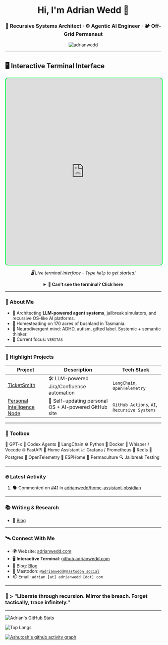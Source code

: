 <h1 align="center">Hi, I'm Adrian Wedd 👋</h1>
<h3 align="center">🧠 Recursive Systems Architect · ⚙️ Agentic AI Engineer · 🏕 Off-Grid Permanaut</h3>

<p align="center">
  <img src="https://komarev.com/ghpvc/?username=adrianwedd&label=Profile%20views&color=0e75b6&style=flat" alt="adrianwedd" />
</p>

---

## 🖥️ **Interactive Terminal Interface**

<div align="center">
  <iframe 
    src="https://github.adrianwedd.com/" 
    width="100%" 
    height="600" 
    frameborder="0" 
    style="border: 2px solid #00ff41; border-radius: 8px; background: #000; max-width: 1200px;"
    title="Adrian Wedd Interactive Terminal">
  </iframe>
  
  <p><em>🖥️ Live terminal interface - Type <code>help</code> to get started!</em></p>
  
  <details>
  <summary><strong>📱 Can't see the terminal? Click here</strong></summary>
  <br>
  <p>Visit the full interactive experience at: <strong><a href="https://github.adrianwedd.com/">github.adrianwedd.com</a></strong></p>
  
  <p><strong>Features:</strong></p>
  <ul align="left">
    <li>🖥️ <strong>Authentic Terminal</strong> - 15+ interactive commands</li>
    <li>🤖 <strong>Real-time AI Chat</strong> - Live conversations with Claude</li>
    <li>⚡ <strong>Command Explorer</strong> - <code>help</code>, <code>projects</code>, <code>homestead</code>, <code>veritas</code></li>
    <li>🎨 <strong>Matrix Rain Effect</strong> - Toggle with <code>matrix</code> command</li>
    <li>📊 <strong>Live Telemetry</strong> - Real homestead and system data</li>
    <li>🎵 <strong>Retro Music</strong> - Synthwave beats with <code>music cyberpunk</code></li>
    <li>🗣️ <strong>Voice Interface</strong> - Say "Adrian" to activate voice commands</li>
  </ul>
  </details>
</div>

---

### 🧠 About Me

- 🔭 Architecting **LLM-powered agent systems**, jailbreak simulators, and recursive OS-like AI platforms.
- 🌱 Homesteading on 170 acres of bushland in Tasmania.
- 🧩 Neurodivergent mind: ADHD, autism, gifted label. Systemic + semantic thinker.
- 🧠 Current focus: `VERITAS`

---

### 🚀 Highlight Projects

| Project | Description | Tech Stack |
|--------|-------------|------------|
| [TicketSmith](https://github.com/adrianwedd/TicketSmith) | 🛠️ LLM-powered Jira/Confluence automation | `LangChain`, `OpenTelemetry` |
| [Personal Intelligence Node](https://github.com/adrianwedd/adrianwedd) | 🧠 Self-updating personal OS + AI-powered GitHub site | `GitHub Actions`, `AI`, `Recursive Systems` |

---

### 🧰 Toolbox
🧠 GPT-x     🧬 Codex Agents    🔗 LangChain
⚙️ Python    🐳 Docker          🧠 Whisper / Vocode
🌐 FastAPI   🔌 Home Assistant  📈 Grafana / Prometheus
🔮 Redis     💾 Postgres        🧰 OpenTelemetry
📡 ESPHome   🌱 Permaculture    🔍 Jailbreak Testing

---

### 🔥 Latest Activity

<!--START_SECTION:activity-->
1. 🗣 Commented on [#41](https://github.com/adrianwedd/home-assistant-obsidian/issues/41#issuecomment-3126652414) in [adrianwedd/home-assistant-obsidian](https://github.com/adrianwedd/home-assistant-obsidian)
<!--END_SECTION:activity-->

---

### 📚 Writing & Research

- 📘 [Blog](https://adrianwedd.github.io/blog)

---

### 🛰️ Connect With Me

- 🌍 Website: [adrianwedd.com](https://adrianwedd.com)
- 🖥️ **Interactive Terminal**: [github.adrianwedd.com](https://github.adrianwedd.com/)
- 📝 Blog: [Blog](https://adrianwedd.github.io/blog)
- 🐘 Mastodon: [`@adrianwedd@mastodon.social`](https://mastodon.social/@adrianwedd)
- 📫 Email: `adrian [at] adrianwedd [dot] com`

---

### 🧠 > "Liberate through recursion. Mirror the breach. Forget tactically, trace infinitely."


---



![Adrian's GitHub Stats](https://github-readme-stats.vercel.app/api?username=adrianwedd&show_icons=true&theme=tokyonight)

![Top Langs](https://github-readme-stats.vercel.app/api/top-langs/?username=adrianwedd&layout=compact&theme=tokyonight)

[![Ashutosh's github activity graph](https://github-readme-activity-graph.vercel.app/graph?username=adrianwedd&theme=react-dark)](https://github.com/ashutosh00710/github-readme-activity-graph)